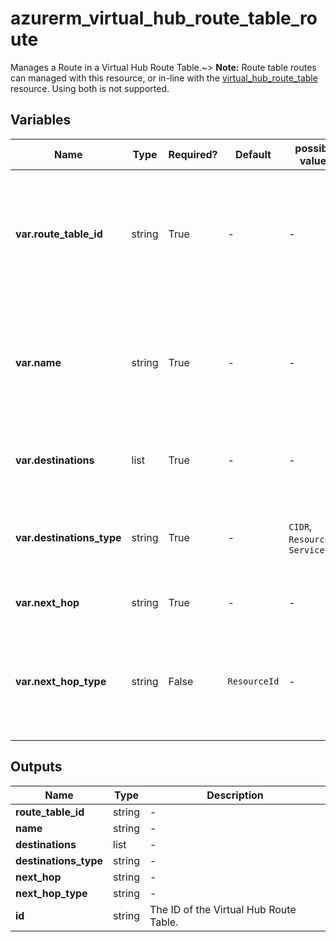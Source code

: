 # azurerm_virtual_hub_route_table_route

Manages a Route in a Virtual Hub Route Table.~> **Note:** Route table routes can managed with this resource, or in-line with the [virtual_hub_route_table](virtual_hub_route_table.html) resource. Using both is not supported.

## Variables

| Name | Type | Required? | Default  | possible values | Description |
| ---- | ---- | --------- | -------- | ----------- | ----------- |
| **var.route_table_id** | string | True | -  |  -  | The ID of the Virtual Hub Route Table to link this route to. Changing this forces a new resource to be created. | 
| **var.name** | string | True | -  |  -  | The name which should be used for this route. Changing this forces a new resource to be created. | 
| **var.destinations** | list | True | -  |  -  | A list of destination addresses for this route. | 
| **var.destinations_type** | string | True | -  |  `CIDR`, `ResourceId`, `Service`  | The type of destinations. Possible values are `CIDR`, `ResourceId` and `Service`. | 
| **var.next_hop** | string | True | -  |  -  | The next hop's resource ID. | 
| **var.next_hop_type** | string | False | `ResourceId`  |  -  | The type of next hop. Currently the only possible value is `ResourceId`. Defaults to `ResourceId`. | 



## Outputs

| Name | Type | Description |
| ---- | ---- | --------- | 
| **route_table_id** | string  | - | 
| **name** | string  | - | 
| **destinations** | list  | - | 
| **destinations_type** | string  | - | 
| **next_hop** | string  | - | 
| **next_hop_type** | string  | - | 
| **id** | string  | The ID of the Virtual Hub Route Table. | 